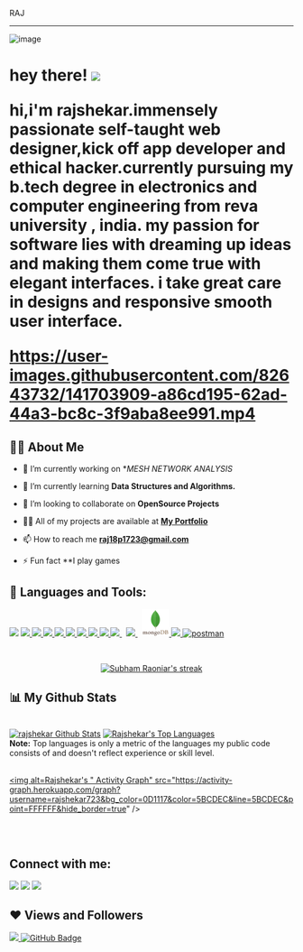 RAJ
_________________________________________________________________________________________________________________________________________________________________________

![image](https://user-images.githubusercontent.com/82643732/148670219-f1a38a80-608a-45c4-b8a4-eece9d0af8a9.png)



<h1 align="left">hey there! <img src="https://raw.githubusercontent.com/MartinHeinz/MartinHeinz/master/wave.gif" width="30px">






hi,i'm rajshekar.immensely passionate self-taught
web designer,kick off app developer and ethical hacker.currently pursuing my b.tech degree in electronics and computer engineering from reva university , india. my passion for software lies with dreaming up ideas and making them come true with elegant interfaces. i take great care in designs and responsive smooth user interface.

https://user-images.githubusercontent.com/82643732/141703909-a86cd195-62ad-44a3-bc8c-3f9aba8ee991.mp4    
    
## 🙋‍♂️ About Me

- 🔭 I’m currently working on **MESH NETWORK ANALYSIS*

- 🌱 I’m currently learning **Data Structures and Algorithms.**

- 👯 I’m looking to collaborate on **OpenSource Projects**

- 👨‍💻 All of my projects are available at **[My Portfolio](https://rajshekar723.com)**

- 📫 How to reach me **raj18p1723@gmail.com**

- ⚡ Fun fact **I play games


## 🚀 Languages and Tools:

<p align="left"> 
    <a href="https://cplusplus.com" target="blank"><img src="https://icons8.com/icon/40669/c%2B%2B
"/></a>
    <a href="https://www.java.com" target="_blank"> <img src="https://img.icons8.com/color/48/000000/java-coffee-cup-logo.png"/> </a>
    <a href="https://reactjs.org/" target="_blank"> <img src="https://img.icons8.com/color/48/000000/react-native.png"/> </a>
       <a href="https://spring.io/projects/spring-boot" target="_blank"> <img src="https://img.icons8.com/color/48/000000/spring-logo.png"/> </a> 
    <a href="https://developer.mozilla.org/en-US/docs/Web/JavaScript" target="_blank"> <img src="https://img.icons8.com/color/48/000000/javascript.png"/> </a> 
    <a href="https://www.w3.org/html/" target="_blank"> <img src="https://img.icons8.com/color/48/000000/html-5.png"/> </a> 
    <a href="https://www.w3schools.com/css/" target="_blank"> <img src="https://img.icons8.com/color/48/000000/css3.png"/> </a> 
    <a href="https://getbootstrap.com" target="_blank"> <img src="https://img.icons8.com/color/48/000000/bootstrap.png"/> </a> 
    <a href="https://www.python.org" target="_blank"> <img src="https://img.icons8.com/color/48/000000/python.png"/> </a> 
    <a style="padding-right:8px;" href="https://nodejs.org" target="_blank"> <img src="https://img.icons8.com/color/48/000000/nodejs.png"/> </a> 
    <a style="padding-right:8px;" href="https://www.mysql.com/" target="_blank"> <img src="https://img.icons8.com/fluent/50/000000/mysql-logo.png"/> </a>
    <a href="https://www.mongodb.com/" target="_blank"> <img src="https://raw.githubusercontent.com/devicons/devicon/master/icons/mongodb/mongodb-original-wordmark.svg" alt="mongodb" width="48" height="48"/> </a> 
      <a href="https://firebase.google.com/" target="_blank"> <img src="https://img.icons8.com/color/48/000000/firebase.png"/> </a> 
     <a href="https://postman.com" target="_blank"> <img src="https://www.vectorlogo.zone/logos/getpostman/getpostman-icon.svg" alt="postman" width="45" height="45"/> </a>   
    </p>

<!-- [![React Badge](https://img.shields.io/badge/-React-61DBFB?style=for-the-badge&labelColor=black&logo=react&logoColor=61DBFB)](#)  [![Javascript Badge](https://img.shields.io/badge/-Javascript-F0DB4F?style=for-the-badge&labelColor=black&logo=javascript&logoColor=F0DB4F)](#) [![Typescript Badge](https://img.shields.io/badge/-Typescript-007acc?style=for-the-badge&labelColor=black&logo=typescript&logoColor=007acc)](#) [![Nodejs Badge](https://img.shields.io/badge/-Nodejs-3C873A?style=for-the-badge&labelColor=black&logo=node.js&logoColor=3C873A)](#) [![GraphQL Badge](https://img.shields.io/badge/-GraphQl-e535ab?style=for-the-badge&labelColor=black&logo=node.js&logoColor=e535ab)](#) -->
<br/>

<p align="center">
    <a href="https://github.com/rajshekar723/github-readme-streak-stats">
        <img title="🔥 Get streak stats for your profile at git.io/streak-stats" alt="Subham Raoniar's streak" src="https://github-readme-streak-stats.herokuapp.com/?user=rajshekar723&theme=black-ice&hide_border=true&stroke=0000&background=060A0CD0"/>
    </a>
</p>

## 📊 My Github Stats

  <br/>
    <a href="https://github.com/rajshekar723/github-readme-stats"><img alt="rajshekar Github Stats" src="https://github-readme-stats.vercel.app/api?username=rajshekar723&show_icons=true&count_private=true&theme=react&hide_border=true&bg_color=0D1117" /></a>
  <a href="https://github.com/rajshekar723/github-readme-stats"><img alt="Rajshekar's Top Languages" src="https://github-readme-stats.vercel.app/api/top-langs/?username=&langs_count=8&count_private=true&layout=compact&theme=react&hide_border=true&bg_color=0D1117" /></a>
  <br/>
  <b>Note:</b> Top languages is only a metric of the languages my public code consists of and doesn't reflect experience or skill level.


<br/>
<br/>

<a href="https://github.com/rajshekar723/github-readme-activity-graph"><img alt=Rajshekar's " Activity Graph" src="https://activity-graph.herokuapp.com/graph?username=rajshekar723&bg_color=0D1117&color=5BCDEC&line=5BCDEC&point=FFFFFF&hide_border=true" /></a>

<br/>
<br/>

## Connect with me:
<p align="left">

<a href = "https://www.linkedin.com/in/RAJSHEKAR./"><img src="https://img.icons8.com/fluent/48/000000/linkedin.png"/></a>
<a href = "https://twitter.com/rajshekar"><img src="https://img.icons8.com/fluent/48/000000/twitter.png"/></a>
<a href = "https://www.instagram.com/raj_shekar_it_is/"><img src="https://img.icons8.com/fluent/48/000000/instagram-new.png"/></a>


</p>

## ❤ Views and Followers
<a href="https://github.com//github-profile-views-counter">
    <img src="https://komarev.com/ghpvc/?username=rajshekar723">
</a>
<a href="https://github.com/rajshekar723?tab=followers"><img src="https://img.shields.io/github/followers/SubhamRaoniar28?label=Followers&style=social" alt="GitHub Badge"></a>

